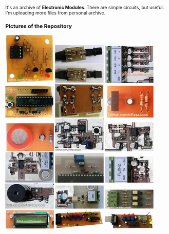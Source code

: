 It's an archive of **Electronic Modules**. There are simple circuits, but useful. I'm uploading more files from personal archive. 

### Pictures of the Repository
![](EEPROM_AT24Cx/Pictures/Album.jpg?raw=true)
![](Sensor_LM35_R-C%20Damper/Pictures/Album.jpg?raw=true)
![](MCU_AI/Pictures/Album.jpg?raw=true)
![](MCU_AVR_ATmega328/Pictures/Album.jpg?raw=true)
![](Protective_IGBT%20Gate/Pictures/Album.jpg?raw=true)
![](Module_IR/Pictures/Album.jpg?raw=true)
![](Sensor_MQ/Pictures/Album.jpg?raw=true)
![](MCU_WatchDog/Pictures/Album.jpg?raw=true)
![](Converter_Frequency%20to%20Voltage/Pictures/Album.jpg?raw=true)
![](Converter_Voltage%20to%20Current/Pictures/Album.jpg?raw=true)
![](Power%20Supply_Reference%20Voltage_LM336/Pictures/Album.jpg?raw=true)
![](Detector_Water%20Flow/Pictures/Album.jpg?raw=true)
![](Driver_Buzzer/Pictures/Album.jpg?raw=true)
![](Detector_AC%20Voltage/Pictures/Album.jpg?raw=true)
![](Detector_Zero%20Crossing/Pictures/Album.jpg?raw=true)
![](Display_LCD16x2/Pictures/Album.jpg?raw=true)
![](Module_RF_ASK_Receiver_RR3-XXX/Pictures/Album.jpg?raw=true)
![](Module_RF_ASK_Transmitter_TX-13952/Pictures/Album.jpg?raw=true)
